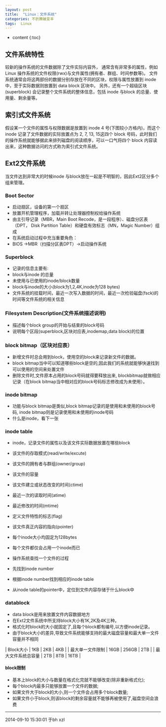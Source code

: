 ```yaml
---
layout: post
title:  "Linux：文件系统"
categories: 不折腾被变羊
tags:  Linux
---
```


* content
{:toc}


## 文件系统特性

较新的操作系统的文件数据除了文件实际内容外， 通常含有非常多的属性，例如 Linux 操作系统的文件权限(rwx)与文件属性(拥有者、群组、时间参数等)。 文件系统通常会将这两部份的数据分别存放在不同的区块，权限与属性放置到 inode 中，至于实际数据则放置到 data block 区块中。 另外，还有一个超级区块(superblock) 会记录整个文件系统的整体信息，包括 inode 与block 的总量、使用量、剩余量等。





## 索引式文件系统

假设某一个文件的属性与权限数据是放置到 inode 4 号(下图较小方格内)，而这个 inode 记录了文件数据的实际放置点为 2, 7, 13, 15这四个 block 号码，此时我们的操作系统就能够据此来排列磁盘的阅读顺序，可以一口气将四个 block 内容读出来，这种数据访问的方式称为索引式文件系统。

## Ext2文件系统

当文件达到非常大的时候inode 与block放在一起是不明智的，因此Ext2区分多个组来管理。

### Boot Sector

- 启动扇区，设备的第一个扇区
- 放置开机管理程序，加载并转让处理器控制权给操作系统
- 由主引导记录（MBR，Main Boot Recode，是一段程序）、磁盘分区表（DPT， Disk Partition Table）和硬盘有效标志（MN，Magic Number）组成
- 在系统启动过程中充当重要角色：
- BIOS ->MBR（扫描分区表DPT）->启动操作系统

### Superblock

 - 记录的信息主要有:
 - block与inode 的总量
 - 未使用与已使用的inode/block数量
 - block与inode的大小(block为1,2,4K,inode为128 bytes)
 - 文件系统的挂载时间，最近一次写入数据的时间，最近一次检验磁盘(fsck)的时间等文件系统的相关信息

### Filesystem Description(文件系统描述说明)

- 描述每个block group的开始与结束的block号码
- 说明每个区段(superblock,区块对应表,inodemap,data block)的位置


### block bitmap（区块对应表）

- 新增文件时总会用到block，使用空的block来记录新文件的数据。
- block bitmap当中可以知道哪些block是空的,因此我们的系统就能够快速找到可以使用的空间来处置文件
- 删除文件时,文件原本占用的block号码就得要释放出来, blockbitmap就做相应记录（在block bitmap当中相对应的block号码标志修改成为未使用）。

### inode bitmap

- 功能与block bitmap是类似,block bitmap记录的是使用和未使用的block号码, inode bitmap则是记录使用和未使用的inode号码
- 什么是inode，看下一张

### inode table

- inode，记录文件的属性以及该文件实际数据放置在哪些block
- 该文件的存取模式(read/write/excute)
- 该文件的拥有者与群组(owner/group)
- 该文件的容量
- 该文件建立或状态改变的时间(ctime)
- 最近一次的读取时间(atime)
- 最近修改的时间(mtime)
- 定义文件特性的标志(flag)
- 该文件真正内容的指向(pointer)
- 每个inode大小均固定为128bytes
- 每个文件都仅会占用一个inode而已


- 操作系统查找一个文件的过程
- 先找到inode number
- 根据inode number找到相应的inode table
- 从inode table的pointer中，定位到文件内容存储于什么block中


### datablock

- data block是用来放置文件内容数据地方
- 在Ext2文件系统中所支持block大小有1K,2K及4K三种。
- 格式化时block的大小就固定了,且每个block都有编号,以方便inode记录。
- 由于block大小的差异,导致文件系统能够支持的最大磁盘容量和最大单一文件容量并不相同


| Block大小 | 1KB | 2KB | 4KB |
| 最大单一文件限制 | 16GB | 256GB | 2TB |
| 最大文件系统总容量 | 2TB | 8TB | 16TB |


#### block限制

- 基本上block的大小与数量在格式化完就不能够改变(除非重新格式化);
- 每个block内最多只能够放置一个文件的数据;
- 如果文件大于block的大小,则一个文件会占用多个block数量;
- 如果文件小于block,则该block的剩余容量就不能够再被使用了,磁盘空间会浪费


***
2014-09-10 15:30:01 于bh xzl
